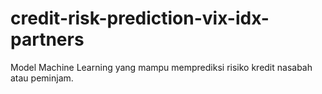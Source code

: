 # credit-risk-prediction-vix-idx-partners
Model Machine Learning yang mampu memprediksi risiko kredit nasabah atau peminjam.

